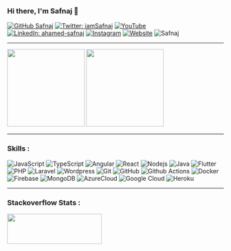 ### Hi there, I'm Safnaj 👋

[![GitHub Safnaj](https://img.shields.io/github/followers/Safnaj?label=follow&style=social)](https://github.com/Safnaj)
[![Twitter: iamSafnaj](https://img.shields.io/twitter/follow/iamSafnaj?style=social)](https://twitter.com/iamSafnaj)
[![YouTube](https://img.shields.io/youtube/channel/subscribers/UC3dG272zeDqzbqK6a3Y7SLA?label=YouTube&style=social)]([https://github.com/Safnaj](https://www.youtube.com/channel/UC3dG272zeDqzbqK6a3Y7SLA))
[![LinkedIn: ahamed-safnaj](https://img.shields.io/badge/-AhamedSafnaj-blue?style=flat-square&logo=Linkedin&logoColor=white&link=https://www.linkedin.com/in/ahamed-safnaj/)](https://www.linkedin.com/in/ahamed-safnaj/)
[![Instagram](https://img.shields.io/badge/Instagram-222222?&color=red&style=flat-square&logo=instagram&logoColor=white&link=https://www.instagram.com/iam_safnaj)](https://www.instagram.com/iam_safnaj)
[![Website](https://img.shields.io/badge/WebSite-222222?&color=blue&style=flat-square&logo=google-chrome&logoColor=white&link=https://ahamedsafnaj.com)](https://ahamedsafnaj.com)
<img src="https://komarev.com/ghpvc/?username=Safnaj&label=Profile%20views&color=blue&style=flat-square" alt="Safnaj" />

---
<p float="left">
<img height="180em" src="https://github-readme-stats.vercel.app/api?username=Safnaj&show_icons=true&hide_border=true&&count_private=true&include_all_commits=true" /> 
<img height="180em" src="https://github-readme-stats.vercel.app/api/top-langs/?username=Safnaj&show_icons=true&hide_border=false&layout=compact&langs_count=8"/>
</p>

---

<!--
🚩 GitHub Campus Expert [Profile](https://githubcampus.expert/Safnaj/) <br/>
⚡ Final Year Undergraduate at [SLIIT](https://www.sliit.lk) <br/>
⚡ Software Engineering Intern at [Virtusa](https://www.virtusa.com/) <br/>
⚡ President of [SLIIT FOSS Community](https://github.com/sliit-foss) <br/>
⚡ Full-Stack Developer <br/> -->


### Skills : <br/>
<!-- ![HTML5](https://img.shields.io/badge/-HTML5-E34F26?style=flat-square&logo=html5&logoColor=white)
![CSS3](https://img.shields.io/badge/-CSS3-1572B6?style=flat-square&logo=css3)
![Bootstrap](https://img.shields.io/badge/-Bootstrap-563D7C?style=flat-square&logo=bootstrap) -->
![JavaScript](https://img.shields.io/badge/-JavaScript-black?style=flat-square&logo=javascript)
![TypeScript](https://img.shields.io/badge/-TypeScript-007ACC?style=flat-square&logo=typescript)
![Angular](https://img.shields.io/badge/-Angular-DD0031?style=flat-square&logo=angular)
![React](https://img.shields.io/badge/-React.js-2088FF?style=flat-square&logo=react)
![Nodejs](https://img.shields.io/badge/-Nodejs-black?style=flat-square&logo=Node.js)
![Java](https://img.shields.io/badge/-Java-red?style=flat-square&logo=java)
![Flutter](https://img.shields.io/badge/-Flutter-02569B?style=flat-square&logo=flutter)
![PHP](https://img.shields.io/badge/PHP-black?style=flat-square&logo=php)
![Laravel](https://img.shields.io/badge/Laravel-black?style=flat-square&logo=laravel)
![Wordpress](https://img.shields.io/badge/Wordpress-1572B6?style=flat-square&logo=wordpress)
![Git](https://img.shields.io/badge/-Git-black?style=flat-square&logo=git)
![GitHub](https://img.shields.io/badge/-GitHub-181717?style=flat-square&logo=github)
![Github Actions](http://img.shields.io/badge/-Github%20Actions-2088FF?style=flat-square&logo=github-actions&logoColor=ffffff)
![Docker](https://img.shields.io/badge/-Docker-black?style=flat-square&logo=docker)
![Firebase](https://img.shields.io/badge/Firebase-007ACC?style=flat-square&logo=firebase)
![MongoDB](https://img.shields.io/badge/-MongoDB-black?style=flat-square&logo=mongodb)
![AzureCloud](https://img.shields.io/badge/Microsoft%20Azure-02569B?style=flat-square&logo=microsoft-azure)
![Google Cloud](https://img.shields.io/badge/Google%20Cloud-black?style=flat-square&logo=google-cloud)
![Heroku](https://img.shields.io/badge/-Heroku-430098?style=flat-square&logo=heroku)

---

### Stackoverflow Stats : <br/>
<!-- [![Omid Nikrah StackOverflow](https://github-readme-stackoverflow.vercel.app/?userID=9752928&layout=compact)](https://stackoverflow.com/users/9752928/ahamed-safnaj) -->

<a href="https://stackoverflow.com/users/9752928/ahamed-safnaj"><img src="https://stackoverflow.com/users/flair/9752928.png?theme=light" width="220" height="70"></a>
